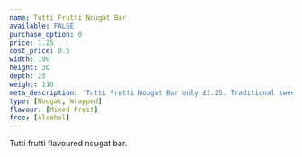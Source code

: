 ```yaml
---
name: Tutti Frutti Nougat Bar
available: FALSE
purchase_option: 0
price: 1.25
cost_price: 0.5
width: 190
height: 30
depth: 25
weight: 110
meta_description: 'Tutti Frutti Nougat Bar only £1.25. Traditional sweets and more at Humbugs Confectionery Store. Specialists in satisfying your sweet tooth!'
type: [Nougat, Wrapped]
flavour: [Mixed Fruit]
free: [Alcohol]
---
```

Tutti frutti flavoured nougat bar.